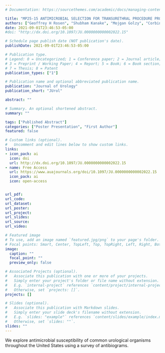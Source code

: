 ```yaml
---
# Documentation: https://sourcethemes.com/academic/docs/managing-content/

title: "MP25-15 ANTIMICROBIAL SELECTION FOR TRANSURETHRAL PROCEDURE PROPHYLAXIS ACROSS THE UNITED STATES: A STATE-BY-STATE SURVEY OF ANTIBIOGRAMS"
authors: ["Geoffrey H Rosen", "Shubham Kanake", "Mojgan Golzy", "Corbin Wright", "Elizabeth Malm-Buatsi", "Katie S Murray"]
date: 2021-09-01T23:46:53-05:00
#doi: "http://dx.doi.org/10.1097/JU.0000000000002022.15"

# Schedule page publish date (NOT publication's date).
publishDate: 2021-09-01T23:46:53-05:00

# Publication type.
# Legend: 0 = Uncategorized; 1 = Conference paper; 2 = Journal article;
# 3 = Preprint / Working Paper; 4 = Report; 5 = Book; 6 = Book section;
# 7 = Thesis; 8 = Patent
publication_types: ["1"]

# Publication name and optional abbreviated publication name.
publication: "Journal of Urology"
publication_short: "JUrol"

abstract: ""

# Summary. An optional shortened abstract.
summary: ""

tags: ["Published Abstract"]
categories: ["Poster Presentation", "First Author"]
featured: false

# Custom links (optional).
#   Uncomment and edit lines below to show custom links.
links:
- icon_pack: ai
  icon: doi
  url: http://dx.doi.org/10.1097/JU.0000000000002022.15
- name: Free Access
  url: https://www.auajournals.org/doi/10.1097/JU.0000000000002022.15
  icon_pack: ai
  icon: open-access


url_pdf:
url_code:
url_dataset:
url_poster:
url_project:
url_slides:
url_source:
url_video:

# Featured image
# To use, add an image named `featured.jpg/png` to your page's folder.
# Focal points: Smart, Center, TopLeft, Top, TopRight, Left, Right, BottomLeft, Bottom, BottomRight.
image:
  caption: ""
  focal_point: ""
  preview_only: false

# Associated Projects (optional).
#   Associate this publication with one or more of your projects.
#   Simply enter your project's folder or file name without extension.
#   E.g. `internal-project` references `content/project/internal-project/index.md`.
#   Otherwise, set `projects: []`.
projects: []

# Slides (optional).
#   Associate this publication with Markdown slides.
#   Simply enter your slide deck's filename without extension.
#   E.g. `slides: "example"` references `content/slides/example/index.md`.
#   Otherwise, set `slides: ""`.
slides: ""
---
```


We explore antimicrobial susceptibility of common urological organisms throughout the United States using a survey of antibiograms. 
